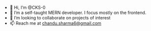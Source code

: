 - 👋 Hi, I’m @CKS-0
- 🌱 I’m a self-taught MERN developer. I focus mostly on the frontend.
- 💞️ I’m looking to collaborate on projects of interest
- 📫 Reach me at chandu.sharma6@gmail.com

<!---
CKS-0/CKS-0 is a ✨ special ✨ repository because its `README.md` (this file) appears on your GitHub profile.
You can click the Preview link to take a look at your changes.
--->
